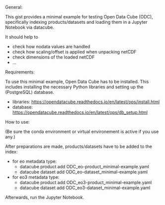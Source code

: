General:

This gist provides a minimal example for testing Open Data Cube (ODC), specifically indexing products/datasets and loading them in a Jupyter Notebook via datacube.

It should help to
- check how nodata values are handled
- check how scaling/offset is applied when unpacking netCDF
- check dimensions of the loaded netCDF
- ...

Requirements:

To use this minimal example, Open Data Cube has to be installed. This includes installing the necessary Python libraries and setting up the (PostgreSQL) database.

- libraries: https://opendatacube.readthedocs.io/en/latest/ops/install.html
- database: https://opendatacube.readthedocs.io/en/latest/ops/db_setup.html

How to use:

(Be sure the conda environment or virtual environement is active if you use any.)

After preparations are made, products/datasets have to be added to the index:

- for eo metadata type:
   - datacube product add ODC_eo-product_minimal-example.yaml
   - datacube dataset add ODC_eo-dataset_minimal-example.yaml
- for eo3 metadata type:
   - datacube product add ODC_eo3-product_minimal-example.yaml
   - datacube dataset add ODC_eo3-dataset_minimal-example.yaml

Afterwards, run the Jupyter Notebook.
